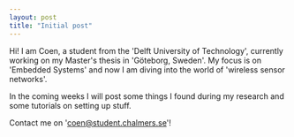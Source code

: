 ```yaml
---
layout: post
title: "Initial post"
---
```


Hi! I am Coen, a student from the 'Delft University of Technology', currently working on my Master's thesis in 'Göteborg, Sweden'.
My focus is on 'Embedded Systems' and now I am diving into the world of 'wireless sensor networks'.

In the coming weeks I will post some things I found during my research and some tutorials on setting up stuff.

Contact me on 'coen@student.chalmers.se'!

